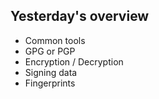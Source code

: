 Yesterday's overview
--------------------

* Common tools
* GPG or PGP
* Encryption / Decryption
* Signing data
* Fingerprints
